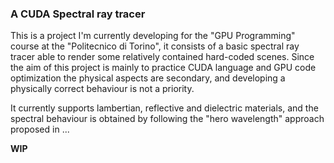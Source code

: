 ### A CUDA Spectral ray tracer

This is a project I'm currently developing for the "GPU Programming" course at the "Politecnico di Torino", it consists of a basic spectral ray tracer able to render some relatively contained hard-coded scenes.
Since the aim of this project is mainly to practice CUDA language and GPU code optimization the physical aspects are secondary, and developing a physically correct behaviour is not a priority.

It currently supports lambertian, reflective and dielectric materials, and the spectral behaviour is obtained by following the "hero wavelength" approach proposed in ...

__WIP__
